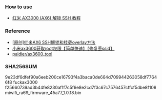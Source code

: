 ### How to use
- [红米 AX3000 \(AX6\) 解锁 SSH 教程](https://xn--m80a.ml/openwrt/dev/10.html)

### Reference
- [\[原创\]红米AX6 SSH解锁和挂载overlay方法](https://www.right.com.cn/forum/thread-4060726-1-1.html)
- [小米ax3600获取root权限【简单快速】【修复丢ssid】](https://www.right.com.cn/forum/thread-4046020-1-1.html)
- [paldier/ax3600_tool](https://github.com/paldier/ax3600_tool)

### SHA256SUM
9e23df6dfef90a6eeb200ce16793f4a3baca0de664d709944263058df77646f8  fuckax3000
f25660739ad3b44fe8230af1f7c5f9e8e2cd7f3c67c7576457cffcf5dbe8f108  miwifi_ra69_firmware_45a77_1.0.18.bin
